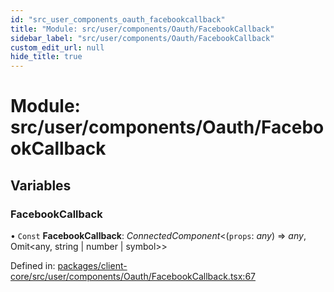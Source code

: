 ```yaml
---
id: "src_user_components_oauth_facebookcallback"
title: "Module: src/user/components/Oauth/FacebookCallback"
sidebar_label: "src/user/components/Oauth/FacebookCallback"
custom_edit_url: null
hide_title: true
---
```


# Module: src/user/components/Oauth/FacebookCallback

## Variables

### FacebookCallback

• `Const` **FacebookCallback**: *ConnectedComponent*<(`props`: *any*) => *any*, Omit<any, string \| number \| symbol\>\>

Defined in: [packages/client-core/src/user/components/Oauth/FacebookCallback.tsx:67](https://github.com/xr3ngine/xr3ngine/blob/673ad6a5f/packages/client-core/src/user/components/Oauth/FacebookCallback.tsx#L67)
